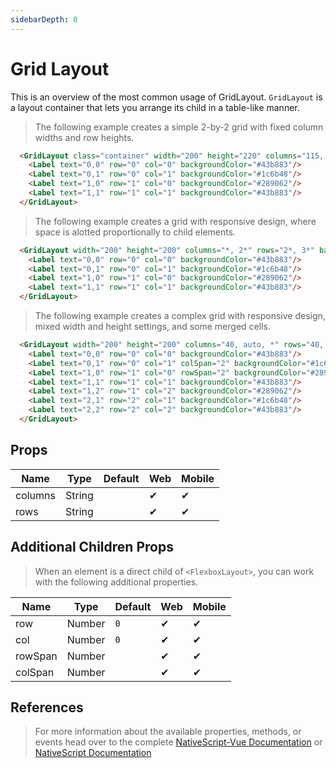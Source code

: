 ```yaml
---
sidebarDepth: 0
---
```

# Grid Layout

This is an overview of the most common usage of GridLayout.
`GridLayout` is a layout container that lets you arrange its child in a table-like manner.
> The following example creates a simple 2-by-2 grid with fixed column widths and row heights.

<DocExampleBox codeBox="https://codesandbox.io/s/l9083jq48q">

```html
  <GridLayout class="container" width="200" height="220" columns="115, 115" rows="115, 115">
    <Label text="0,0" row="0" col="0" backgroundColor="#43b883"/>
    <Label text="0,1" row="0" col="1" backgroundColor="#1c6b48"/>
    <Label text="1,0" row="1" col="0" backgroundColor="#289062"/>
    <Label text="1,1" row="1" col="1" backgroundColor="#43b883"/>
  </GridLayout>
```

<GridLayoutDoc />
</DocExampleBox>

> The following example creates a grid with responsive design, where space is alotted proportionally to child elements.

<DocExampleBox codeBox="https://codesandbox.io/s/l9083jq48q">

```html
  <GridLayout width="200" height="200" columns="*, 2*" rows="2*, 3*" backgroundColor="#3c495e">
    <Label text="0,0" row="0" col="0" backgroundColor="#43b883"/>
    <Label text="0,1" row="0" col="1" backgroundColor="#1c6b48"/>
    <Label text="1,0" row="1" col="0" backgroundColor="#289062"/>
    <Label text="1,1" row="1" col="1" backgroundColor="#43b883"/>
  </GridLayout>
```
<GridLayoutResponsiveDoc />
</DocExampleBox>

> The following example creates a complex grid with responsive design, mixed width and height settings, and some merged cells.

<DocExampleBox codeBox="https://codesandbox.io/s/l9083jq48q">

```html
  <GridLayout width="200" height="200" columns="40, auto, *" rows="40, auto, *" backgroundColor="#3c495e">
    <Label text="0,0" row="0" col="0" backgroundColor="#43b883"/>
    <Label text="0,1" row="0" col="1" colSpan="2" backgroundColor="#1c6b48"/>
    <Label text="1,0" row="1" col="0" rowSpan="2" backgroundColor="#289062"/>
    <Label text="1,1" row="1" col="1" backgroundColor="#43b883"/>
    <Label text="1,2" row="1" col="2" backgroundColor="#289062"/>
    <Label text="2,1" row="2" col="1" backgroundColor="#1c6b48"/>
    <Label text="2,2" row="2" col="2" backgroundColor="#43b883"/>
  </GridLayout>
```

<GridLayoutComplexGridDoc />
</DocExampleBox>

## Props

| Name    | Type   | Default | Web | Mobile |
| ------- | ------ | ------- | --- | ------ |
| columns | String |         | ✔   | ✔      |
| rows    | String |         | ✔   | ✔      |


## Additional Children Props

> When an element is a direct child of `<FlexboxLayout>`, you can work with the following additional properties.


| Name    | Type   | Default | Web | Mobile |
| ------- | ------ | ------- | --- | ------ |
| row     | Number | `0`     | ✔   | ✔      |
| col     | Number | `0`     | ✔   | ✔      |
| rowSpan | Number |         | ✔   | ✔      |
| colSpan | Number |         | ✔   | ✔      |

## References

> For more information about the available properties, methods, or events head over to the complete [NativeScript-Vue Documentation](https://nativescript-vue.org/en/docs/elements/layouts/grid-layout/)
> or [NativeScript Documentation](https://docs.nativescript.org/api-reference/modules/_ui_layouts_grid_layout_)


